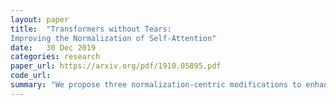 ```yaml
---
layout: paper
title:  "Transformers without Tears:
Improving the Normalization of Self-Attention"
date:   30 Dec 2019
categories: research
paper_url: https://arxiv.org/pdf/1910.05895.pdf
code_url: 
summary: "We propose three normalization-centric modifications to enhance Transformer training. Firstly, we introduce pre-norm residual connections (PRENORM) and smaller initializations, enabling warmup-free, validation-based training with large learning rates. Secondly, we suggest L2 normalization with a single scale parameter (SCALENORM) for faster training and improved performance. Lastly, we reaffirm the efficacy of normalizing word embeddings to a fixed length (FIXNORM). Across five low-resource translation pairs from TED Talks-based corpora, these adjustments consistently yield an average +1.1 BLEU improvement over state-of-the-art bilingual baselines, achieving a new 32.8 BLEU on IWSLT '15 English-Vietnamese. We observe sharper performance curves, more consistent gradient norms, and a linear relationship between activation scaling and decoder depth. Notably, in the high-resource setting (WMT '14 English-German), SCALENORM and FIXNORM maintain competitiveness, whereas PRENORM degrades performance."
---
```


